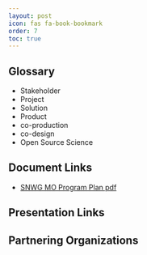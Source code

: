 ```yaml
---
layout: post
icon: fas fa-book-bookmark
order: 7
toc: true
---
```

## Glossary 
- Stakeholder
- Project
- Solution
- Product
- co-production
- co-design
- Open Source Science

## Document Links
- [SNWG MO Program Plan pdf](https://drive.google.com/file/d/1xe-rrKjwZZ7p0w39umL7nPdjCXmWwkUW/view?usp=sharing)

## Presentation Links

## Partnering Organizations
